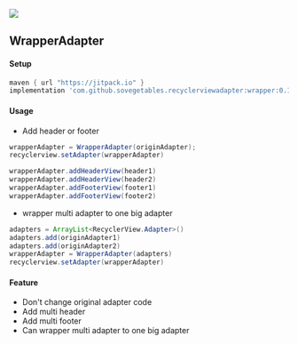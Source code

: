 [![](https://jitpack.io/v/sovegetables/recyclerviewadapter.svg)](https://jitpack.io/#sovegetables/recyclerviewadapter)

## WrapperAdapter

#### Setup
```gradle
maven { url "https://jitpack.io" }
implementation 'com.github.sovegetables.recyclerviewadapter:wrapper:0.1.1'

```
#### Usage
- Add header or footer
```java
wrapperAdapter = WrapperAdapter(originAdapter);
recyclerview.setAdapter(wrapperAdapter)

wrapperAdapter.addHeaderView(header1)
wrapperAdapter.addHeaderView(header2)
wrapperAdapter.addFooterView(footer1)
wrapperAdapter.addFooterView(footer2)
```

- wrapper multi adapter to one big adapter
```java
adapters = ArrayList<RecyclerView.Adapter>()
adapters.add(originAdapter1)
adapters.add(originAdapter2)
wrapperAdapter = WrapperAdapter(adapters)
recyclerview.setAdapter(wrapperAdapter)
```

#### Feature
- Don't change original adapter code
- Add multi header
- Add multi footer
- Can wrapper multi adapter to one big adapter